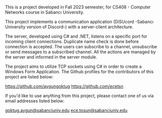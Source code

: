 This is a project developed in Fall 2023 semester, for CS408 - Computer Networks course in Sabancı University. 

This project implements a communication application (DiSUcord -Sabancı University version of Discord-) with a server-client architecture.

The server, developed using C# and .NET, listens on a specific port for incoming client connections. Duplicate name check is done before connection is accepted. The users can subscribe to a channel, unsubscribe or send messages to a subscribed channel. All the actions are managed by the server and informed in the server module. 

The project aims to utilize TCP sockets using C# in order to create a Windows Form Application. The Github profiles for the contributors of this project are listed below:

https://github.com/aygungoktug
https://github.com/ecetsn

If you'd like to use anything from this project, please contact one of us via email addresses listed below:

goktug.aygun@sabanciuniv.edu
ece.tosun@sabanciuniv.edu
